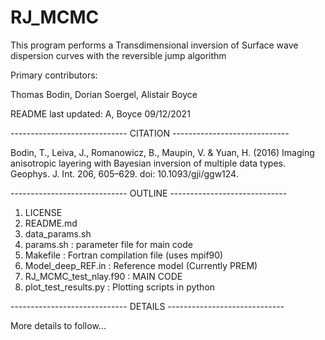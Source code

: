 # RJ_MCMC
This program performs a Transdimensional inversion of Surface wave dispersion curves with the reversible jump algorithm

Primary contributors:

Thomas Bodin, Dorian Soergel, Alistair Boyce

README last updated: A, Boyce 09/12/2021

----------------------------- CITATION -----------------------------

Bodin, T., Leiva, J., Romanowicz, B., Maupin, V. & Yuan, H. (2016) Imaging anisotropic layering with Bayesian inversion of multiple data types. Geophys. J. Int. 206, 605–629. doi: 10.1093/gji/ggw124.
  
----------------------------- OUTLINE  -----------------------------

1. LICENSE
2. README.md
3. data_params.sh
4. params.sh                       : parameter file for main code
5. Makefile                        : Fortran compilation file (uses mpif90)
6. Model_deep_REF.in               : Reference model (Currently PREM)
7. RJ_MCMC_test_nlay.f90           : MAIN CODE
8. plot_test_results.py            : Plotting scripts in python

----------------------------- DETAILS   -----------------------------






More details to follow...
